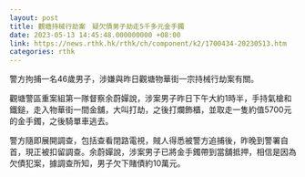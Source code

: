 ```yaml
---
layout: post
title: 觀塘持械行劫案　疑欠債男子劫走5千多元金手鐲
date: 2023-05-13 14:45:48.000000000 +08:00
link: https://news.rthk.hk/rthk/ch/component/k2/1700434-20230513.htm
categories: rthk
---
```


警方拘捕一名46歲男子，涉嫌與昨日觀塘物華街一宗持械行劫案有關。

觀塘警區重案組第一隊督察余蔚嬋說，涉案男子昨日下午大約1時半，手持氣槍和鐵鎚，走入物華街一間金舖，大叫打劫，之後打爛飾櫃，並取走一隻約值5700元的金手鐲，之後騎單車逃去。

警方隨即展開調查，包括查看閉路電視，賊人得悉被警方追捕後，昨晚到警署自首，現正被扣留調查。余蔚嬋說，涉案男子已將金手鐲帶到當舖抵押，相信是因為欠債犯案，據調查所知，男子欠下賭債約10萬元。
